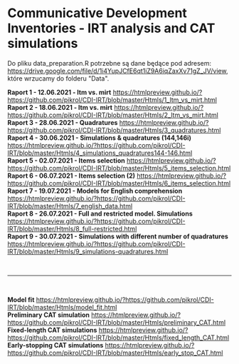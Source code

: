 # Communicative Development Inventories - IRT analysis and CAT simulations
Do pliku data_preparation.R potrzebne są dane będące pod adresem: https://drive.google.com/file/d/1i4YupJCfE6qt1iZ9A6iqZaxXv71gZ_JV/view,
które wrzucamy do folderu "Data".
<br/>

**Raport 1 - 12.06.2021 - ltm vs. mirt** https://htmlpreview.github.io/?https://github.com/pikrol/CDI-IRT/blob/master/Htmls/1_ltm_vs_mirt.html <br/>
**Raport 2 - 18.06.2021 - ltm vs. mirt** https://htmlpreview.github.io/?https://github.com/pikrol/CDI-IRT/blob/master/Htmls/2_ltm_vs_mirt.html <br/>
**Raport 3 - 28.06.2021 - Quadratures** https://htmlpreview.github.io/?https://github.com/pikrol/CDI-IRT/blob/master/Htmls/3_quadratures.html <br/>
**Raport 4 - 30.06.2021 - Simulations & quadratures (144,146i)** https://htmlpreview.github.io/?https://github.com/pikrol/CDI-IRT/blob/master/Htmls/4_simulations_quadratures144-146.html <br/>
**Raport 5 - 02.07.2021 - Items selection** https://htmlpreview.github.io/?https://github.com/pikrol/CDI-IRT/blob/master/Htmls/5_items_selection.html <br/>
**Raport 6 - 06.07.2021 - Items selection (2)** https://htmlpreview.github.io/?https://github.com/pikrol/CDI-IRT/blob/master/Htmls/6_items_selection.html <br/>
**Raport 7 - 19.07.2021 - Models for English comprehension** https://htmlpreview.github.io/?https://github.com/pikrol/CDI-IRT/blob/master/Htmls/7_english_data.html <br/>
**Raport 8 - 26.07.2021 - Full and restricted model. Simulations** https://htmlpreview.github.io/?https://github.com/pikrol/CDI-IRT/blob/master/Htmls/8_full-restricted.html <br/>
**Raport 9 - 30.07.2021 - Simulations with different number of quadratures** https://htmlpreview.github.io/?https://github.com/pikrol/CDI-IRT/blob/master/Htmls/9_simulations-quadratures.html <br/>

<br/>

---

<br/>

**Model fit** https://htmlpreview.github.io/?https://github.com/pikrol/CDI-IRT/blob/master/Htmls/model_fit.html <br/>
**Preliminary CAT simulation** https://htmlpreview.github.io/?https://github.com/pikrol/CDI-IRT/blob/master/Htmls/preliminary_CAT.html <br/>
**Fixed-length CAT simulations** https://htmlpreview.github.io/?https://github.com/pikrol/CDI-IRT/blob/master/Htmls/fixed_length_CAT.html <br/>
**Early-stopping CAT simulations** https://htmlpreview.github.io/?https://github.com/pikrol/CDI-IRT/blob/master/Htmls/early_stop_CAT.html <br/>

